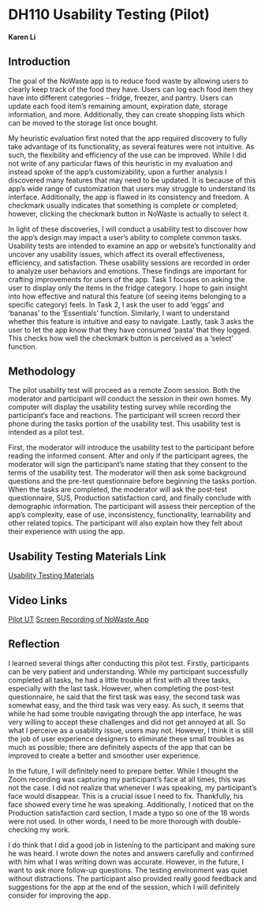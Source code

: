 # DH110 Usability Testing (Pilot)
#### Karen Li
## Introduction
The goal of the NoWaste app is to reduce food waste by allowing users to clearly keep track of the food they have. Users can log each food item they have into different categories – fridge, freezer, and pantry. Users can update each food item’s remaining amount, expiration date, storage information, and more. Additionally, they can create shopping lists which can be moved to the storage list once bought. 

My heuristic evaluation first noted that the app required discovery to fully take advantage of its functionality, as several features were not intuitive. As such, the flexibility and efficiency of the use can be improved. While I did not write of any particular flaws of this heuristic in my evaluation and instead spoke of the app’s customizability, upon a further analysis I discovered many features that may need to be updated. It is because of this app’s wide range of customization that users may struggle to understand its interface. Additionally, the app is flawed in its consistency and freedom. A checkmark usually indicates that something is complete or completed; however, clicking the checkmark button in NoWaste is actually to select it. 

In light of these discoveries, I will conduct a usability test to discover how the app’s design may impact a user’s ability to complete common tasks. Usability tests are intended to examine an app or website’s functionality and uncover any usability issues, which affect its overall effectiveness, efficiency, and satisfaction. These usability sessions are recorded in order to analyze user behaviors and emotions. These findings are important for crafting improvements for users of the app. Task 1 focuses on asking the user to display only the items in the fridge category. I hope to gain insight into how effective and natural this feature (of seeing items belonging to a specific category) feels. In Task 2, I ask the user to add ‘eggs’ and ‘bananas’ to the ‘Essentials’ function. Similarly, I want to understand whether this feature is intuitive and easy to navigate. Lastly, task 3 asks the user to let the app know that they have consumed ‘pasta’ that they logged. This checks how well the checkmark button is perceived as a ‘select’ function. 

## Methodology
The pilot usability test will proceed as a remote Zoom session. Both the moderator and participant will conduct the session in their own homes. My computer will display the usability testing survey while recording the participant’s face and reactions. The participant will screen record their phone during the tasks portion of the usability test. This usability test is intended as a pilot test. 

First, the moderator will introduce the usability test to the participant before reading the informed consent. After and only if the participant agrees, the moderator will sign the participant’s name stating that they consent to the terms of the usability test. The moderator will then ask some background questions and the pre-test questionnaire before beginning the tasks portion. When the tasks are completed, the moderator will ask the post-test questionnaire, SUS, Production satisfaction card, and finally conclude with demographic information. The participant will assess their perception of the app’s complexity, ease of use, inconsistency, functionality, learnability and other related topics. The participant will also explain how they felt about their experience with using the app. 

## Usability Testing Materials Link
<a href="https://forms.gle/Dknu1z6qvSepwv6Z6">Usability Testing Materials</a>

## Video Links
<a href="">Pilot UT</a>
<a href="">Screen Recording of NoWaste App</a>

## Reflection
I learned several things after conducting this pilot test. Firstly, participants can be very patient and understanding. While my participant successfully completed all tasks, he had a little trouble at first with all three tasks, especially with the last task. However, when completing the post-test questionnaire, he said that the first task was easy, the second task was somewhat easy, and the third task was very easy. As such, it seems that while he had some trouble navigating through the app interface, he was very willing to accept these challenges and did not get annoyed at all. So what I perceive as a usability issue, users may not. However, I think it is still the job of user experience designers to eliminate these small troubles as much as possible; there are definitely aspects of the app that can be improved to create a better and smoother user experience. 

In the future, I will definitely need to prepare better. While I thought the Zoom recording was capturing my participant’s face at all times, this was not the case. I did not realize that whenever I was speaking, my participant’s face would disappear. This is a crucial issue I need to fix. Thankfully, his face showed every time he was speaking. Additionally, I noticed that on the Production satisfaction card section, I made a typo so one of the 18 words were not used. In other words, I need to be more thorough with double-checking my work. 

I do think that I did a good job in listening to the participant and making sure he was heard. I wrote down the notes and answers carefully and confirmed with him what I was writing down was accurate. However, in the future, I want to ask more follow-up questions. The testing environment was quiet without distractions. The participant also provided really good feedback and suggestions for the app at the end of the session, which I will definitely consider for improving the app. 

